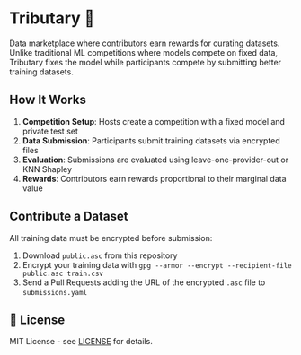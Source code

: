 # Tributary 🌊

Data marketplace where contributors earn rewards for curating datasets. Unlike traditional ML competitions where models compete on fixed data, Tributary fixes the model while participants compete by submitting better training datasets.

## How It Works

1. **Competition Setup**: Hosts create a competition with a fixed model and private test set
2. **Data Submission**: Participants submit training datasets via encrypted files
3. **Evaluation**: Submissions are evaluated using leave-one-provider-out or KNN Shapley
4. **Rewards**: Contributors earn rewards proportional to their marginal data value

## Contribute a Dataset

All training data must be encrypted before submission:

1. Download `public.asc` from this repository
2. Encrypt your training data with `gpg --armor --encrypt --recipient-file public.asc train.csv`
3. Send a Pull Requests adding the URL of the encrypted `.asc` file to `submissions.yaml`

## 📜 License

MIT License - see [LICENSE](LICENSE) for details.
